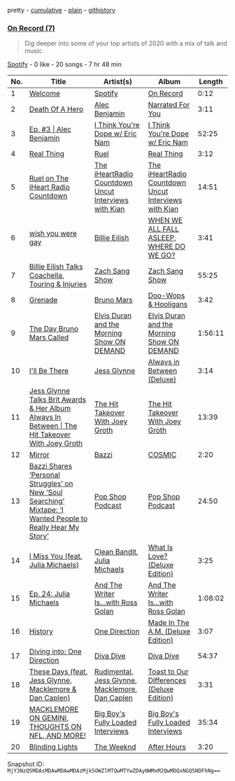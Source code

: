pretty - [cumulative](/playlists/cumulative/37i9dQZF1EOsnQehtY5hAY.md) - [plain](/playlists/plain/37i9dQZF1EOsnQehtY5hAY) - [githistory](https://github.githistory.xyz/mackorone/spotify-playlist-archive/blob/main/playlists/plain/37i9dQZF1EOsnQehtY5hAY)

### [On Record \(7\)](https://open.spotify.com/playlist/37i9dQZF1EOsnQehtY5hAY)

> Dig deeper into some of your top artists of 2020 with a mix of talk and music.

[Spotify](https://open.spotify.com/user/spotify) - 0 like - 20 songs - 7 hr 48 min

| No. | Title | Artist(s) | Album | Length |
|---|---|---|---|---|
| 1 | [Welcome](https://open.spotify.com/track/5OyDrpEkADJhlSvnopHuQ8) | [Spotify](https://open.spotify.com/artist/5UUG83KSlqPhrBssrducWV) | [On Record](https://open.spotify.com/album/6Tja0wl37TsdQx2o6Ev5zH) | 0:12 |
| 2 | [Death Of A Hero](https://open.spotify.com/track/3gYK7eEFbp6KzmqYRMyQRm) | [Alec Benjamin](https://open.spotify.com/artist/5IH6FPUwQTxPSXurCrcIov) | [Narrated For You](https://open.spotify.com/album/6jKZplJpy21R5lHaYHHjmZ) | 3:11 |
| 3 | [Ep\. \#3 \| Alec Benjamin](https://open.spotify.com/episode/7HztB2eoxJl0EkBzRdU4qq) | [I Think You're Dope w/ Eric Nam](https://open.spotify.com/show/6wCxoCzOin6F2J6HKxkuWr) | [I Think You're Dope w/ Eric Nam](https://open.spotify.com/show/6wCxoCzOin6F2J6HKxkuWr) | 52:25 |
| 4 | [Real Thing](https://open.spotify.com/track/072PI4U52gO1NasX4Lpv7Z) | [Ruel](https://open.spotify.com/artist/5xkAtLTf309LAGZTbvULBn) | [Real Thing](https://open.spotify.com/album/5nY5rwvNxKgCdKTaj6hOqU) | 3:12 |
| 5 | [Ruel on The iHeart Radio Countdown](https://open.spotify.com/episode/6cYgm3X6u7u8HCR95Kk293) | [The iHeartRadio Countdown Uncut Interviews with Kian](https://open.spotify.com/show/4g1MFa16zcV7oHNtU3p5LW) | [The iHeartRadio Countdown Uncut Interviews with Kian](https://open.spotify.com/show/4g1MFa16zcV7oHNtU3p5LW) | 14:51 |
| 6 | [wish you were gay](https://open.spotify.com/track/3Fj47GNK2kUF0uaEDgXLaD) | [Billie Eilish](https://open.spotify.com/artist/6qqNVTkY8uBg9cP3Jd7DAH) | [WHEN WE ALL FALL ASLEEP, WHERE DO WE GO?](https://open.spotify.com/album/0S0KGZnfBGSIssfF54WSJh) | 3:41 |
| 7 | [Billie Eilish Talks Coachella, Touring & Injuries](https://open.spotify.com/episode/05BgRjhTQML42IiehDWD56) | [Zach Sang Show](https://open.spotify.com/show/6QRSZ1xqP5uUMgmHw3gBPL) | [Zach Sang Show](https://open.spotify.com/show/6QRSZ1xqP5uUMgmHw3gBPL) | 55:25 |
| 8 | [Grenade](https://open.spotify.com/track/2tJulUYLDKOg9XrtVkMgcJ) | [Bruno Mars](https://open.spotify.com/artist/0du5cEVh5yTK9QJze8zA0C) | [Doo\-Wops & Hooligans](https://open.spotify.com/album/1uyf3l2d4XYwiEqAb7t7fX) | 3:42 |
| 9 | [The Day Bruno Mars Called](https://open.spotify.com/episode/4cKRSBFHi3jOq4SYZ7Xj25) | [Elvis Duran and the Morning Show ON DEMAND](https://open.spotify.com/show/5lCZ8aONOdtCAqxosfVaOi) | [Elvis Duran and the Morning Show ON DEMAND](https://open.spotify.com/show/5lCZ8aONOdtCAqxosfVaOi) | 1:56:11 |
| 10 | [I'll Be There](https://open.spotify.com/track/4r1CoAATVuxag55Ct3Y1aX) | [Jess Glynne](https://open.spotify.com/artist/4ScCswdRlyA23odg9thgIO) | [Always in Between \(Deluxe\)](https://open.spotify.com/album/7GCY1J01hcEpdgeY0vtSsN) | 3:14 |
| 11 | [Jess Glynne Talks Brit Awards & Her Album Always In Between \| The Hit Takeover With Joey Groth](https://open.spotify.com/episode/0CB9ncT8dHLMcmZa8oxKVH) | [The Hit Takeover With Joey Groth](https://open.spotify.com/show/3juS0g5O3vQzSkqfxRlepP) | [The Hit Takeover With Joey Groth](https://open.spotify.com/show/3juS0g5O3vQzSkqfxRlepP) | 13:39 |
| 12 | [Mirror](https://open.spotify.com/track/2hxWNzVB1LPieCA9dU6k0P) | [Bazzi](https://open.spotify.com/artist/4GvEc3ANtPPjt1ZJllr5Zl) | [COSMIC](https://open.spotify.com/album/5EEkfRgfYHiFu0lGur6Z6M) | 2:20 |
| 13 | [Bazzi Shares ‘Personal Struggles’ on New ‘Soul Searching’ Mixtape: ‘I Wanted People to Really Hear My Story’](https://open.spotify.com/episode/6x8wClb58kiSfVCIkrfOXr) | [Pop Shop Podcast](https://open.spotify.com/show/6Up21LReNRTrMTa6O3mkKJ) | [Pop Shop Podcast](https://open.spotify.com/show/6Up21LReNRTrMTa6O3mkKJ) | 24:50 |
| 14 | [I Miss You \(feat\. Julia Michaels\)](https://open.spotify.com/track/0Ult84lvFuqNvbyXwyRQ58) | [Clean Bandit](https://open.spotify.com/artist/6MDME20pz9RveH9rEXvrOM), [Julia Michaels](https://open.spotify.com/artist/0ZED1XzwlLHW4ZaG4lOT6m) | [What Is Love? \(Deluxe Edition\)](https://open.spotify.com/album/1MvF4ulZKH7SaDQs9rE5nc) | 3:25 |
| 15 | [Ep\. 24: Julia Michaels](https://open.spotify.com/episode/1oTsvZ6wgqROSJIOtpgNFW) | [And The Writer Is...with Ross Golan](https://open.spotify.com/show/26gzyiPD2ix1VaO1fHDKCk) | [And The Writer Is...with Ross Golan](https://open.spotify.com/show/26gzyiPD2ix1VaO1fHDKCk) | 1:08:02 |
| 16 | [History](https://open.spotify.com/track/0HMjXBAZmSYOTTi33WpMso) | [One Direction](https://open.spotify.com/artist/4AK6F7OLvEQ5QYCBNiQWHq) | [Made In The A.M\. \(Deluxe Edition\)](https://open.spotify.com/album/1gMxiQQSg5zeu4htBosASY) | 3:07 |
| 17 | [Diving into: One Direction](https://open.spotify.com/episode/2IN0J3fsWpqO75tCEFHJx4) | [Diva Dive](https://open.spotify.com/show/4Cde4ZEzZr5h0YB2XNAK4M) | [Diva Dive](https://open.spotify.com/show/4Cde4ZEzZr5h0YB2XNAK4M) | 54:37 |
| 18 | [These Days \(feat\. Jess Glynne, Macklemore & Dan Caplen\)](https://open.spotify.com/track/7mkT9kS25nUIoNkm02Ww0n) | [Rudimental](https://open.spotify.com/artist/4WN5naL3ofxrVBgFpguzKo), [Jess Glynne](https://open.spotify.com/artist/4ScCswdRlyA23odg9thgIO), [Macklemore](https://open.spotify.com/artist/3JhNCzhSMTxs9WLGJJxWOY), [Dan Caplen](https://open.spotify.com/artist/2U3FuHYvL3vhkbDAXm24Ep) | [Toast to Our Differences \(Deluxe Edition\)](https://open.spotify.com/album/1cujDxjZaAtJXnvyW7sl3U) | 3:31 |
| 19 | [MACKLEMORE ON GEMINI, THOUGHTS ON NFL, AND MORE!](https://open.spotify.com/episode/4znZxJRcISUMMbeBuKOI8H) | [Big Boy's Fully Loaded Interviews](https://open.spotify.com/show/5hNf8CKWMA8APrIXWj1jLw) | [Big Boy's Fully Loaded Interviews](https://open.spotify.com/show/5hNf8CKWMA8APrIXWj1jLw) | 35:34 |
| 20 | [Blinding Lights](https://open.spotify.com/track/0VjIjW4GlUZAMYd2vXMi3b) | [The Weeknd](https://open.spotify.com/artist/1Xyo4u8uXC1ZmMpatF05PJ) | [After Hours](https://open.spotify.com/album/4yP0hdKOZPNshxUOjY0cZj) | 3:20 |

Snapshot ID: `MjY3NzQ5MDAsMDAwMDAwMDAzMjk5OWZlMTQwMTYwZDAyNWMxM2QwMDQxNGQ5NDFhNg==`
